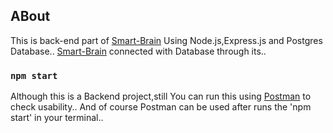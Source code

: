 ## ABout
This is back-end part of [Smart-Brain](https://github.com/Rokan-Uddin/smart-brain.git) Using Node.js,Express.js and Postgres Database.. [Smart-Brain](https://github.com/Rokan-Uddin/smart-brain.git) connected with Database through its..
### `npm start`
Although this is a Backend project,still You can run this using [Postman](https://www.postman.com/) to check usability.. And of course Postman can be used after runs the 'npm start' in your terminal..
